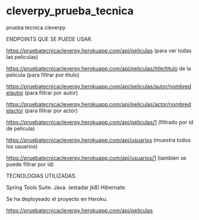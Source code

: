 # cleverpy_prueba_tecnica
prueba tecnica cleverpy


ENDPOINTS QUE SE PUEDE USAR.

https://pruebatecnicacleverpy.herokuapp.com/api/peliculas        (para ver todas las peliculas)

https://pruebatecnicacleverpy.herokuapp.com/api/peliculas/title/titulo de la pelicula    (para filtrar por titulo)

https://pruebatecnicacleverpy.herokuapp.com/api/peliculas/autor/nombredelautor (para filtrar por autor)

https://pruebatecnicacleverpy.herokuapp.com/api/peliculas/actor/nombredelactor (para filtrar por actor)

https://pruebatecnicacleverpy.herokuapp.com/api/peliculas/1 (filtrado por id de pelicula)

https://pruebatecnicacleverpy.herokuapp.com/api/usuarios (muestra todos los usuarios)

https://pruebatecnicacleverpy.herokuapp.com/api/usuarios/1 (tambien se puede filtrar por id)



TECNOLOGIAS UTILIZADAS.

Spring Tools Suite.
Java. (estadar jk8)
Hibernate.


Se ha deployeado el proyecto en Heroku.

https://pruebatecnicacleverpy.herokuapp.com/api/peliculas

